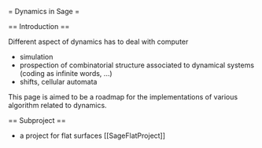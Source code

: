 = Dynamics in Sage =

== Introduction ==

Different aspect of dynamics has to deal with computer

  * simulation
  * prospection of combinatorial structure associated to dynamical systems (coding as infinite words, ...)
  * shifts, cellular automata

This page is aimed to be a roadmap for the implementations of various algorithm related to dynamics.

== Subproject ==

  * a project for flat surfaces [[SageFlatProject]]
